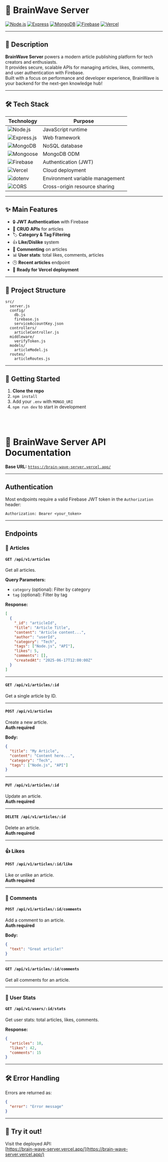 # 🧠 BrainWave Server

[![Node.js](https://img.shields.io/badge/Node.js-339933?logo=node.js&logoColor=white)](https://nodejs.org/)
[![Express](https://img.shields.io/badge/Express.js-000000?logo=express&logoColor=white)](https://expressjs.com/)
[![MongoDB](https://img.shields.io/badge/MongoDB-47A248?logo=mongodb&logoColor=white)](https://www.mongodb.com/)
[![Firebase](https://img.shields.io/badge/Firebase-FFCA28?logo=firebase&logoColor=black)](https://firebase.google.com/)
[![Vercel](https://img.shields.io/badge/Vercel-000000?logo=vercel&logoColor=white)](https://vercel.com/)

---

## 🚀 Description

**BrainWave Server** powers a modern article publishing platform for tech creators and enthusiasts.  
It provides secure, scalable APIs for managing articles, likes, comments, and user authentication with Firebase.  
Built with a focus on performance and developer experience, BrainWave is your backend for the next-gen knowledge hub!

---

## 🛠️ Tech Stack

| Technology                                                                                 | Purpose                         |
| ------------------------------------------------------------------------------------------ | ------------------------------- |
| ![Node.js](https://img.shields.io/badge/Node.js-339933?logo=node.js&logoColor=white)       | JavaScript runtime              |
| ![Express.js](https://img.shields.io/badge/Express.js-000000?logo=express&logoColor=white) | Web framework                   |
| ![MongoDB](https://img.shields.io/badge/MongoDB-47A248?logo=mongodb&logoColor=white)       | NoSQL database                  |
| ![Mongoose](https://img.shields.io/badge/Mongoose-880000?logo=mongoose&logoColor=white)    | MongoDB ODM                     |
| ![Firebase](https://img.shields.io/badge/Firebase-FFCA28?logo=firebase&logoColor=black)    | Authentication (JWT)            |
| ![Vercel](https://img.shields.io/badge/Vercel-000000?logo=vercel&logoColor=white)          | Cloud deployment                |
| ![dotenv](https://img.shields.io/badge/dotenv-8DD6F9?logo=dotenv&logoColor=black)          | Environment variable management |
| ![CORS](https://img.shields.io/badge/CORS-00599C?logo=cors&logoColor=white)                | Cross-origin resource sharing   |

---

## ✨ Main Features

- 🔒 **JWT Authentication** with Firebase
- 📝 **CRUD APIs** for articles
- 🏷️ **Category & Tag Filtering**
- 👍 **Like/Dislike** system
- 💬 **Commenting** on articles
- 📊 **User stats**: total likes, comments, articles
- 🕒 **Recent articles** endpoint
- 🚀 **Ready for Vercel deployment**

---

## 📂 Project Structure

```
src/
  server.js
  config/
    db.js
    firebase.js
    serviceAccountKey.json
  controllers/
    articleController.js
  middleware/
    verifyToken.js
  models/
    articleModel.js
  routes/
    articleRoutes.js
```

---

## 🏁 Getting Started

1. **Clone the repo**
2. `npm install`
3. Add your `.env` with `MONGO_URI`
4. `npm run dev` to start in development

<br /><br />

# 🧠 BrainWave Server API Documentation

**Base URL:** [`https://brain-wave-server.vercel.app/`](https://brain-wave-server.vercel.app/)

---

## Authentication

Most endpoints require a valid Firebase JWT token in the `Authorization` header:

```
Authorization: Bearer <your_token>
```

---

## Endpoints

### 📄 Articles

#### `GET /api/v1/articles`

Get all articles.

**Query Parameters:**

- `category` (optional): Filter by category
- `tag` (optional): Filter by tag

**Response:**

```json
[
  {
    "_id": "articleId",
    "title": "Article Title",
    "content": "Article content...",
    "author": "userId",
    "category": "Tech",
    "tags": ["Node.js", "API"],
    "likes": 5,
    "comments": [],
    "createdAt": "2025-06-17T12:00:00Z"
  }
]
```

---

#### `GET /api/v1/articles/:id`

Get a single article by ID.

---

#### `POST /api/v1/articles`

Create a new article.  
**Auth required**

**Body:**

```json
{
  "title": "My Article",
  "content": "Content here...",
  "category": "Tech",
  "tags": ["Node.js", "API"]
}
```

---

#### `PUT /api/v1/articles/:id`

Update an article.  
**Auth required**

---

#### `DELETE /api/v1/articles/:id`

Delete an article.  
**Auth required**

---

### 👍 Likes

#### `POST /api/v1/articles/:id/like`

Like or unlike an article.  
**Auth required**

---

### 💬 Comments

#### `POST /api/v1/articles/:id/comments`

Add a comment to an article.  
**Auth required**

**Body:**

```json
{
  "text": "Great article!"
}
```

---

#### `GET /api/v1/articles/:id/comments`

Get all comments for an article.

---

### 👤 User Stats

#### `GET /api/v1/users/:id/stats`

Get user stats: total articles, likes, comments.

**Response:**

```json
{
  "articles": 10,
  "likes": 42,
  "comments": 15
}
```

---

## 🛠️ Error Handling

Errors are returned as:

```json
{
  "error": "Error message"
}
```

---

## 🏁 Try it out!

Visit the deployed API:  
[https://brain-wave-server.vercel.app/](https://brain-wave-server.vercel.app/)
